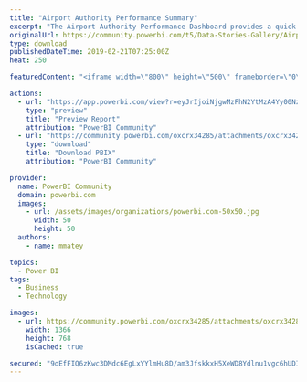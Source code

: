 ```yaml
---
title: "Airport Authority Performance Summary"
excerpt: "The Airport Authority Performance Dashboard provides a quick snapshot of all relevant data with a user-centric view to offer a detailed analysis. Any"
originalUrl: https://community.powerbi.com/t5/Data-Stories-Gallery/Airport-Authority-Performance-Summary/m-p/628963
type: download
publishedDateTime: 2019-02-21T07:25:00Z
heat: 250

featuredContent: "<iframe width=\"800\" height=\"500\" frameborder=\"0\" src=\"https://app.powerbi.com/view?r=eyJrIjoiNjgwMzFhN2YtMzA4Yy00NzE2LTkxMDAtZDM1OTNiN2YzODcxIiwidCI6IjA0ZWM2MTA5LTRjNzktNGM3My1hZTcxLWE0NzRjMDlhMWY1YSJ9\"></iframe>"

actions:
  - url: "https://app.powerbi.com/view?r=eyJrIjoiNjgwMzFhN2YtMzA4Yy00NzE2LTkxMDAtZDM1OTNiN2YzODcxIiwidCI6IjA0ZWM2MTA5LTRjNzktNGM3My1hZTcxLWE0NzRjMDlhMWY1YSJ9"
    type: "preview"
    title: "Preview Report"
    attribution: "PowerBI Community"
  - url: "https://community.powerbi.com/oxcrx34285/attachments/oxcrx34285/DataStoriesGallery/2504/3/Airport%20Authority%20Performance%20Summary.pbix"
    type: "download"
    title: "Download PBIX"
    attribution: "PowerBI Community"

provider:
  name: PowerBI Community
  domain: powerbi.com
  images:
    - url: /assets/images/organizations/powerbi.com-50x50.jpg
      width: 50
      height: 50
  authors:
    - name: mmatey

topics:
  - Power BI
tags:
  - Business
  - Technology

images:
  - url: https://community.powerbi.com/oxcrx34285/attachments/oxcrx34285/DataStoriesGallery/2504/1/Airport%20Authority%20Performance%20Summary.png
    width: 1366
    height: 768
    isCached: true

secured: "9oEfFIQ6zKwc3DMdc6EgLxYYlmHu8D/am3JfskkxH5XeWD8Ydlnu1vgc6hUDIJzpDLLJG7x2BETowV522AfZ9mZfcAOVBJOGpf/wdNRc601EjgCSM03xaZA4g58TobrM/z7U3v358XTwfSc4KwdyKwnwzI97ISq3c+AKkytIxu0wa+aFzdPR4smEDyKmTytFudS9BCTToov60cBm0sYxlaE+FkyneOJnhavbhHSsgt8A6JxpSPbnODZ6/OnrRXDsjvfE8/62KLKMObBaMKe5SJsbCacn7y3wkRUCR1tadX/1BPsne4Q1BQ6bGgVznhQ6fQ2hAl31ZsON4IKwPu8KXhv/XQeiGWnqv8VKsYJ0JaSkhJm7Kvi7viowcgrcKtpUYMIoAknnuy05MmElh/Q9fZDLuEmIcyXxBdbFRIXok7Y=;vPyCa9wwaxOYEZGZOco4nQ=="
---
```


